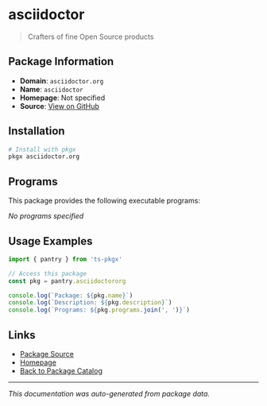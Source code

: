 # asciidoctor

> Crafters of fine Open Source products

## Package Information

- **Domain**: `asciidoctor.org`
- **Name**: `asciidoctor`
- **Homepage**: Not specified
- **Source**: [View on GitHub](https://github.com/pkgxdev/pantry/tree/main/projects/asciidoctor.org/package.yml)

## Installation

```bash
# Install with pkgx
pkgx asciidoctor.org
```

## Programs

This package provides the following executable programs:

*No programs specified*

## Usage Examples

```typescript
import { pantry } from 'ts-pkgx'

// Access this package
const pkg = pantry.asciidoctororg

console.log(`Package: ${pkg.name}`)
console.log(`Description: ${pkg.description}`)
console.log(`Programs: ${pkg.programs.join(', ')}`)
```

## Links

- [Package Source](https://github.com/pkgxdev/pantry/tree/main/projects/asciidoctor.org/package.yml)
- [Homepage](#)
- [Back to Package Catalog](../package-catalog.md)

---

*This documentation was auto-generated from package data.*

